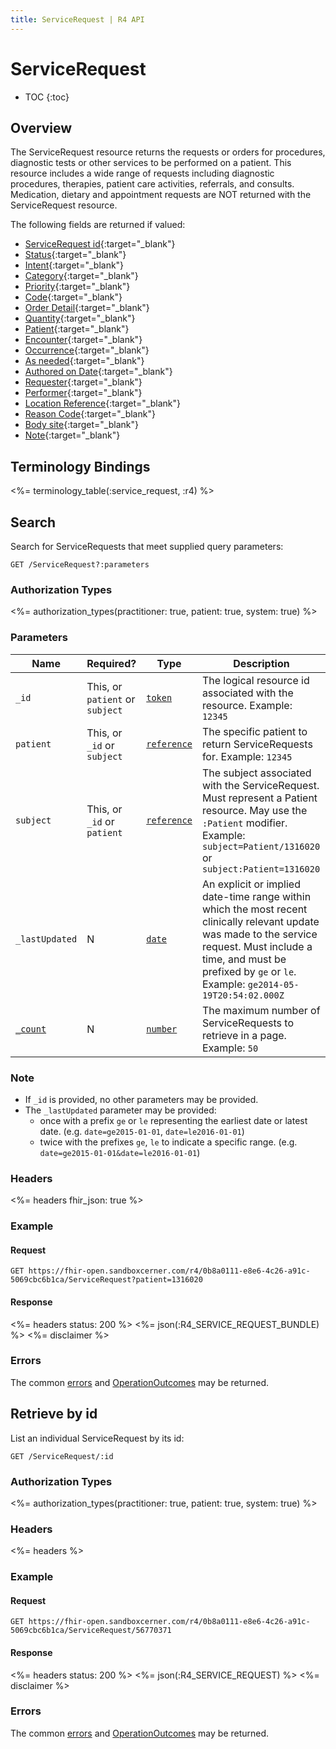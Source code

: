 ```yaml
---
title: ServiceRequest | R4 API
---
```


# ServiceRequest

* TOC
{:toc}

## Overview

The ServiceRequest resource returns the requests or orders for procedures, diagnostic tests or other services to be performed on a patient. This resource includes a wide range of requests including diagnostic procedures, therapies, patient care activities, referrals, and consults. Medication, dietary and appointment requests are NOT returned with the ServiceRequest resource.

The following fields are returned if valued:

* [ServiceRequest id]( https://hl7.org/fhir/r4/resource-definitions.html#Resource.id){:target="_blank"}
* [Status](https://www.hl7.org/fhir/servicerequest-definitions.html#ServiceRequest.status){:target="_blank"}
* [Intent](https://www.hl7.org/fhir/servicerequest-definitions.html#ServiceRequest.intent){:target="_blank"}
* [Category](https://www.hl7.org/fhir/servicerequest-definitions.html#ServiceRequest.category){:target="_blank"}
* [Priority](https://www.hl7.org/fhir/servicerequest-definitions.html#ServiceRequest.priority){:target="_blank"}
* [Code](https://www.hl7.org/fhir/servicerequest-definitions.html#ServiceRequest.code){:target="_blank"}
* [Order Detail](https://www.hl7.org/fhir/servicerequest-definitions.html#ServiceRequest.orderDetail){:target="_blank"}
* [Quantity](https://www.hl7.org/fhir/servicerequest-definitions.html#ServiceRequest.quantity_x_){:target="_blank"}
* [Patient](https://www.hl7.org/fhir/servicerequest-definitions.html#ServiceRequest.subject){:target="_blank"}
* [Encounter](https://www.hl7.org/fhir/servicerequest-definitions.html#ServiceRequest.encounter){:target="_blank"}
* [Occurrence](https://www.hl7.org/fhir/servicerequest-definitions.html#ServiceRequest.occurrence_x_){:target="_blank"}
* [As needed](https://www.hl7.org/fhir/servicerequest-definitions.html#ServiceRequest.asNeeded_x_){:target="_blank"}
* [Authored on Date](https://www.hl7.org/fhir/servicerequest-definitions.html#ServiceRequest.authoredOn){:target="_blank"}
* [Requester](https://www.hl7.org/fhir/servicerequest-definitions.html#ServiceRequest.requester){:target="_blank"}
* [Performer](https://www.hl7.org/fhir/servicerequest-definitions.html#ServiceRequest.performer){:target="_blank"}
* [Location Reference](https://www.hl7.org/fhir/servicerequest-definitions.html#ServiceRequest.locationReference){:target="_blank"}
* [Reason Code](https://www.hl7.org/fhir/servicerequest-definitions.html#ServiceRequest.reasonCode){:target="_blank"}
* [Body site](https://www.hl7.org/fhir/servicerequest-definitions.html#ServiceRequest.bodySite){:target="_blank"}
* [Note](https://www.hl7.org/fhir/servicerequest-definitions.html#ServiceRequest.note){:target="_blank"}

## Terminology Bindings

<%= terminology_table(:service_request, :r4) %>

## Search

Search for ServiceRequests that meet supplied query parameters:

    GET /ServiceRequest?:parameters

### Authorization Types

<%= authorization_types(practitioner: true, patient: true, system: true) %>

### Parameters

 Name                     | Required?                       | Type          | Description
--------------------------|---------------------------------|---------------|-----------------------------------------------------------------------------------------------------
 `_id`                    | This, or `patient` or `subject` | [`token`]     | The logical resource id associated with the resource. Example: `12345`
 `patient`                | This, or `_id` or `subject`     | [`reference`] | The specific patient to return ServiceRequests for. Example: `12345`
 `subject`                | This, or `_id` or `patient`     | [`reference`] | The subject associated with the ServiceRequest. Must represent a Patient resource. May use the `:Patient` modifier. Example: `subject=Patient/1316020` or `subject:Patient=1316020`
 `_lastUpdated`           | N                               | [`date`]      | An explicit or implied date-time range within which the most recent clinically relevant update was made to the service request. Must include a time, and must be prefixed by `ge` or `le`. Example: `ge2014-05-19T20:54:02.000Z`
 [`_count`]               | N                               | [`number`]    | The maximum number of ServiceRequests to retrieve in a page. Example: `50`

### Note

  * If `_id` is provided, no other parameters may be provided.
  * The `_lastUpdated` parameter may be provided:
      * once with a prefix `ge` or `le` representing the earliest date or latest date. (e.g. `date=ge2015-01-01`, `date=le2016-01-01`)
      * twice with the prefixes `ge`, `le` to indicate a specific range. (e.g. `date=ge2015-01-01&date=le2016-01-01`)

### Headers

<%= headers fhir_json: true %>

### Example

#### Request

    GET https://fhir-open.sandboxcerner.com/r4/0b8a0111-e8e6-4c26-a91c-5069cbc6b1ca/ServiceRequest?patient=1316020

#### Response

<%= headers status: 200 %>
<%= json(:R4_SERVICE_REQUEST_BUNDLE) %>
<%= disclaimer %>

### Errors

The common [errors] and [OperationOutcomes] may be returned.

## Retrieve by id

List an individual ServiceRequest by its id:

    GET /ServiceRequest/:id

### Authorization Types

<%= authorization_types(practitioner: true, patient: true, system: true) %>

### Headers

<%= headers %>

### Example

#### Request

    GET https://fhir-open.sandboxcerner.com/r4/0b8a0111-e8e6-4c26-a91c-5069cbc6b1ca/ServiceRequest/56770371

#### Response

<%= headers status: 200 %>
<%= json(:R4_SERVICE_REQUEST) %>
<%= disclaimer %>

### Errors

The common [errors] and [OperationOutcomes] may be returned.

[`token`]: http://hl7.org/fhir/R4/search.html#token
[`reference`]: http://hl7.org/fhir/R4/search.html#reference
[`date`]: http://hl7.org/fhir/R4/search.html#date
[`_count`]: https://hl7.org/fhir/r4/search.html#count
[`number`]: http://hl7.org/fhir/R4/search.html#number
[status]: https://www.hl7.org/fhir/r4/valueset-servicerequest-status.html
[errors]: ../../#client-errors
[OperationOutcomes]: ../../#operation-outcomes
